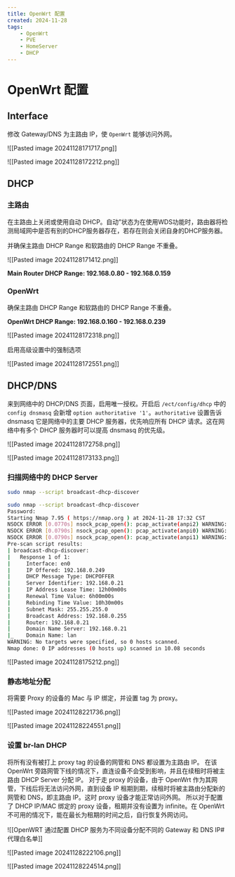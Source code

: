 ```yaml
---
title: OpenWrt 配置
created: 2024-11-28
tags:
    - OpenWrt
    - PVE
    - HomeServer
    - DHCP
---
```


# OpenWrt 配置

## Interface

修改 Gateway/DNS 为主路由 IP，使 `OpenWrt` 能够访问外网。

![[Pasted image 20241128171717.png]]

![[Pasted image 20241128172212.png]]

## DHCP

### 主路由

在主路由上关闭或使用自动 DHCP。自动”状态为在使用WDS功能时，路由器将检测局域网中是否有别的DHCP服务器存在，若存在则会关闭自身的DHCP服务器。

并确保主路由 DHCP Range 和软路由的 DHCP Range 不重叠。

![[Pasted image 20241128171412.png]]

**Main Router DHCP Range: 192.168.0.80 - 192.168.0.159**

### OpenWrt

确保主路由 DHCP Range 和软路由的 DHCP Range 不重叠。

**OpenWrt DHCP Range: 192.168.0.160 - 192.168.0.239**

![[Pasted image 20241128172318.png]]

启用高级设置中的强制选项

![[Pasted image 20241128172551.png]]

## DHCP/DNS

来到网络中的 DHCP/DNS 页面，启用唯一授权。开启后 `/ect/config/dhcp` 中的 `config dnsmasq` 会新增 `option authoritative '1'`。`authoritative` 设置告诉 dnsmasq 它是网络中的主要 DHCP 服务器，优先响应所有 DHCP 请求。这在网络中有多个 DHCP 服务器时可以提高 dnsmasq 的优先级。

![[Pasted image 20241128172758.png]]

![[Pasted image 20241128173133.png]]

### 扫描网络中的 DHCP Server

```bash
sudo nmap --script broadcast-dhcp-discover
```

```bash
sudo nmap --script broadcast-dhcp-discover
Password:
Starting Nmap 7.95 ( https://nmap.org ) at 2024-11-28 17:32 CST
NSOCK ERROR [0.0770s] nsock_pcap_open(): pcap_activate(anpi2) WARNING: BIOCPROMISC: Operation not supported on socket.
NSOCK ERROR [0.0790s] nsock_pcap_open(): pcap_activate(anpi0) WARNING: BIOCPROMISC: Operation not supported on socket.
NSOCK ERROR [0.0790s] nsock_pcap_open(): pcap_activate(anpi1) WARNING: BIOCPROMISC: Operation not supported on socket.
Pre-scan script results:
| broadcast-dhcp-discover:
|   Response 1 of 1:
|     Interface: en0
|     IP Offered: 192.168.0.249
|     DHCP Message Type: DHCPOFFER
|     Server Identifier: 192.168.0.21
|     IP Address Lease Time: 12h00m00s
|     Renewal Time Value: 6h00m00s
|     Rebinding Time Value: 10h30m00s
|     Subnet Mask: 255.255.255.0
|     Broadcast Address: 192.168.0.255
|     Router: 192.168.0.21
|     Domain Name Server: 192.168.0.21
|_    Domain Name: lan
WARNING: No targets were specified, so 0 hosts scanned.
Nmap done: 0 IP addresses (0 hosts up) scanned in 10.08 seconds
```

![[Pasted image 20241128175212.png]]

### 静态地址分配

将需要 Proxy 的设备的 Mac 与 IP 绑定，并设置 tag 为 proxy。

![[Pasted image 20241128221736.png]]

![[Pasted image 20241128224551.png]]

### 设置 br-lan DHCP

将所有没有被打上 proxy tag 的设备的网管和 DNS 都设置为主路由 IP。
在该 OpenWrt 旁路网管下线的情况下，直连设备不会受到影响，并且在续租时将被主路由 DHCP Server 分配 IP。
对于走 proxy 的设备，由于 OpenWrt 作为其网管，下线后将无法访问外网，直到设备 IP 租期到期，续租时将被主路由分配新的网管和 DNS，即主路由 IP。这时 proxy 设备才能正常访问外网。
所以对于配置了 DHCP IP/MAC 绑定的 proxy 设备，租期并没有设置为 infinite。在 OpenWrt 不可用的情况下，能在最长为租期的时间之后，自行恢复外网访问。

![[OpenWRT 通过配置 DHCP 服务为不同设备分配不同的 Gateway 和 DNS IP#代理白名单]]

![[Pasted image 20241128222106.png]]

![[Pasted image 20241128224514.png]]
